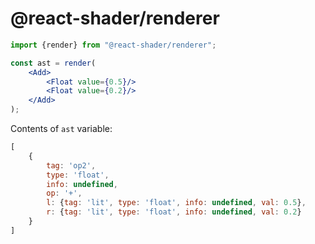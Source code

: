 # @react-shader/renderer

```jsx
import {render} from "@react-shader/renderer";

const ast = render(
    <Add>
        <Float value={0.5}/>
        <Float value={0.2}/>
    </Add>
);
```

Contents of `ast` variable:

```jsx
[
    {
        tag: 'op2',
        type: 'float',
        info: undefined,
        op: '+',
        l: {tag: 'lit', type: 'float', info: undefined, val: 0.5},
        r: {tag: 'lit', type: 'float', info: undefined, val: 0.2}
    }
]
```